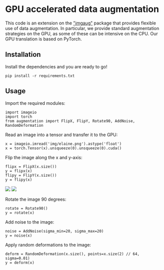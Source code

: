 # GPU accelerated data augmentation

This code is an extension on the ["imgaug"](https://github.com/aleju/imgaug) package that provides flexible use of data augmentation. In particular, we provide standard augmentation strategies on the GPU, as some of these can be intensive on the CPU. Our GPU translation is based on PyTorch. 

## Installation
Install the dependencies and you are ready to go! 
<pre><code>pip install -r requirements.txt</code></pre>

## Usage
Import the required modules:
<pre><code>import imageio
import torch
from augmentation import FlipX, FlipY, Rotate90, AddNoise, RandomDeformation</code></pre>

Read an image into a tensor and transfer it to the GPU:
<pre><code>x = imageio.imread('img/elaine.png').astype('float')
x = torch.Tensor(x).unsqueeze(0).unsqueeze(0).cuda()</code></pre>

Flip the image along the x and y-axis: 
<pre><code>flipx = FlipX(x.size())
y = flipx(x)
flipy = FlipY(x.size())
y = flipy(x)</code></pre>
<img src="https://github.com/JorisRoels/augmentation/blob/master/img/elaine_flipx.png">
<img src="https://github.com/JorisRoels/augmentation/blob/master/img/elaine_flipy.png">

Rotate the image 90 degrees: 
<pre><code>rotate = Rotate90()
y = rotate(x)</code></pre>

Add noise to the image:
<pre><code>noise = AddNoise(sigma_min=20, sigma_max=20)
y = noise(x)</code></pre>

Apply random deformations to the image: 
<pre><code>deform = RandomDeformation(x.size(), points=x.size(2) // 64, sigma=0.01)
y = deform(x)</code></pre>
